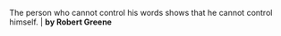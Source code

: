 The person who cannot control his words shows that he cannot control himself. | **by Robert Greene**